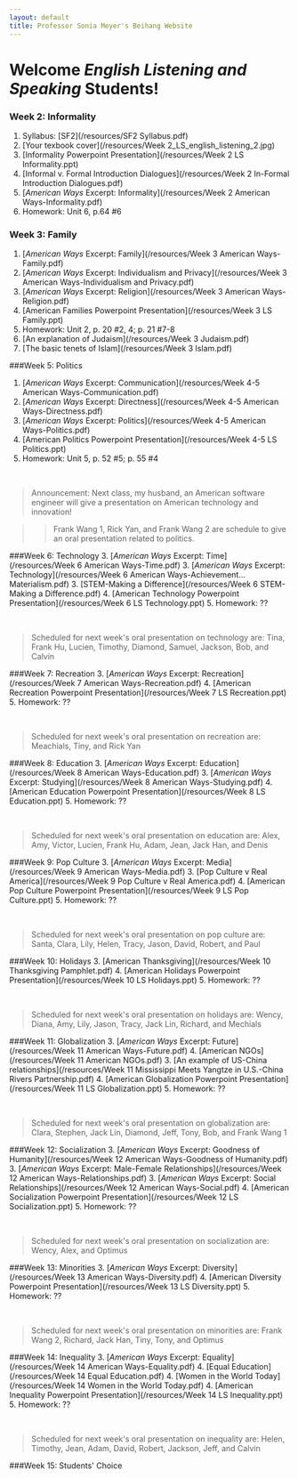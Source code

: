 ```yaml
---
layout: default
title: Professor Sonia Meyer's Beihang Website
---
```


# Welcome *English Listening and Speaking* Students!

<div class="week" id="week-2" markdown="1">

### Week 2: Informality

1. Syllabus: [SF2](/resources/SF2 Syllabus.pdf)
2. [Your texbook cover](/resources/Week 2_LS_english_listening_2.jpg)
3. [Informality Powerpoint Presentation](/resources/Week 2 LS Informality.ppt)
4. [Informal v. Formal Introduction Dialogues](/resources/Week 2 In-Formal Introduction Dialogues.pdf)
5. [*American Ways* Excerpt: Informality](/resources/Week 2 American Ways-Informality.pdf)
6. Homework: Unit 6, p.64 #6

</div>

<div class="week" id="week-3" markdown="1">

### Week 3: Family

1. [*American Ways* Excerpt: Family](/resources/Week 3 American Ways-Family.pdf)
2. [*American Ways* Excerpt: Individualism and Privacy](/resources/Week 3 American Ways-Individualism and Privacy.pdf)
3. [*American Ways* Excerpt: Religion](/resources/Week 3 American Ways-Religion.pdf)
3. [American Families Powerpoint Presentation](/resources/Week 3 LS Family.ppt)
4. Homework: Unit 2, p. 20 #2, 4; p. 21 #7-8
5. [An explanation of Judaism](/resources/Week 3 Judaism.pdf)
6. [The basic tenets of Islam](/resources/Week 3 Islam.pdf)

</div>

<div class="week" id="week-4and5" markdown="1">

###Week 5: Politics

1. [*American Ways* Excerpt: Communication](/resources/Week 4-5 American Ways-Communication.pdf)
2. [*American Ways* Excerpt: Directness](/resources/Week 4-5 American Ways-Directness.pdf)
3. [*American Ways* Excerpt: Politics](/resources/Week 4-5 American Ways-Politics.pdf)
4. [American Politics Powerpoint Presentation](/resources/Week 4-5 LS Politics.ppt)
5. Homework: Unit 5, p. 52 #5; p. 55 #4



<br />

>	Announcement: Next class, my husband, an American software engineer will give a presentation on American technology and innovation!

>>Frank Wang 1, Rick Yan, and Frank Wang 2 are schedule to give an oral presentation related to politics.

</div>

<div class="week" id="week-6" markdown="1">

###Week 6: Technology
3. [*American Ways* Excerpt: Time](/resources/Week 6 American Ways-Time.pdf)
3. [*American Ways* Excerpt: Technology](/resources/Week 6 American Ways-Achievement…Materialism.pdf)
3. [STEM-Making a Difference](/resources/Week 6 STEM-Making a Difference.pdf)
4. [American Technology Powerpoint Presentation](/resources/Week 6 LS Technology.ppt)
5. Homework: ??

</br>

>	Scheduled for next week's oral presentation on technology are: Tina, Frank Hu, Lucien, Timothy, Diamond, Samuel, Jackson, Bob, and Calvin

</div>

<div class="week" id="week-7" markdown="1">

###Week 7: Recreation
3. [*American Ways* Excerpt: Recreation](/resources/Week 7 American Ways-Recreation.pdf)
4. [American Recreation Powerpoint Presentation](/resources/Week 7 LS Recreation.ppt)
5. Homework: ??


</br>

>	Scheduled for next week's oral presentation on recreation are: Meachials, Tiny, and Rick Yan

</div>

<div class="week" id="week-8" markdown="1">

###Week 8: Education
3. [*American Ways* Excerpt: Education](/resources/Week 8 American Ways-Education.pdf)
3. [*American Ways* Excerpt: Studying](/resources/Week 8 American Ways-Studying.pdf)
4. [American Education Powerpoint Presentation](/resources/Week 8 LS Education.ppt)
5. Homework: ??

</br>

>	Scheduled for next week's oral presentation on education are: Alex, Amy, Victor, Lucien, Frank Hu, Adam, Jean, Jack Han, and Denis

</div>

<div class="week" id="week-9" markdown="1">

###Week 9: Pop Culture
3. [*American Ways* Excerpt: Media](/resources/Week 9 American Ways-Media.pdf)
3. [Pop Culture v Real America](/resources/Week 9 Pop Culture v Real America.pdf)
4. [American Pop Culture Powerpoint Presentation](/resources/Week 9 LS Pop Culture.ppt)
5. Homework: ??

</br>

>	Scheduled for next week's oral presentation on pop culture are: Santa, Clara, Lily, Helen, Tracy, Jason, David, Robert, and Paul

</div>

<div class="week" id="week-10" markdown="1">

###Week 10: Holidays
3. [American Thanksgiving](/resources/Week 10 Thanksgiving Pamphlet.pdf)
4. [American Holidays Powerpoint Presentation](/resources/Week 10 LS Holidays.ppt)
5. Homework: ??

</br>

>	Scheduled for next week's oral presentation on holidays are: Wency, Diana, Amy, Lily, Jason, Tracy, Jack Lin, Richard, and Mechials

</div>

<div class="week" id="week-11" markdown="1">

###Week 11: Globalization
3. [*American Ways* Excerpt: Future](/resources/Week 11 American Ways-Future.pdf)
4. [American NGOs](/resources/Week 11 American NGOs.pdf)
3. [An example of US-China relationships](/resources/Week 11 Mississippi Meets Yangtze in U.S.-China Rivers Partnership.pdf)
4. [American Globalization Powerpoint Presentation](/resources/Week 11 LS Globalization.ppt)
5. Homework: ??

</br>

>	Scheduled for next week's oral presentation on globalization are: Clara, Stephen, Jack Lin, Diamond, Jeff, Tony, Bob, and Frank Wang 1

</div>

<div class="week" id="week-12" markdown="1">

###Week 12: Socialization
3. [*American Ways* Excerpt: Goodness of Humanity](/resources/Week 12 American Ways-Goodness of Humanity.pdf)
3. [*American Ways* Excerpt: Male-Female Relationships](/resources/Week 12 American Ways-Relationships.pdf)
3. [*American Ways* Excerpt: Social Relationships](/resources/Week 12 American Ways-Social.pdf)
4. [American Socialization Powerpoint Presentation](/resources/Week 12 LS Socialization.ppt)
5. Homework: ??

</br>

>	Scheduled for next week's oral presentation on socialization are: Wency, Alex, and Optimus

</div>

<div class="week" id="week-13" markdown="1">

###Week 13: Minorities
3. [*American Ways* Excerpt: Diversity](/resources/Week 13 American Ways-Diversity.pdf)
4. [American Diversity Powerpoint Presentation](/resources/Week 13 LS Diversity.ppt)
5. Homework: ??

</br>

>	Scheduled for next week's oral presentation on minorities are: Frank Wang 2, Richard, Jack Han, Tiny, Tony, and Optimus

</div>

<div class="week" id="week-14" markdown="1">

###Week 14: Inequality
3. [*American Ways* Excerpt: Equality](/resources/Week 14 American Ways-Equality.pdf)
4. [Equal Education](/resources/Week 14 Equal Education.pdf)
4. [Women in the World Today](/resources/Week 14 Women in the World Today.pdf)
4. [American Inequality Powerpoint Presentation](/resources/Week 14 LS Inequality.ppt)
5. Homework: ??

</br>

>	Scheduled for next week's oral presentation on inequality are: Helen, Timothy, Jean, Adam, David, Robert, Jackson, Jeff, and Calvin

</div>

<div class="week" id="week-15" markdown="1">

###Week 15: Students' Choice

</div>